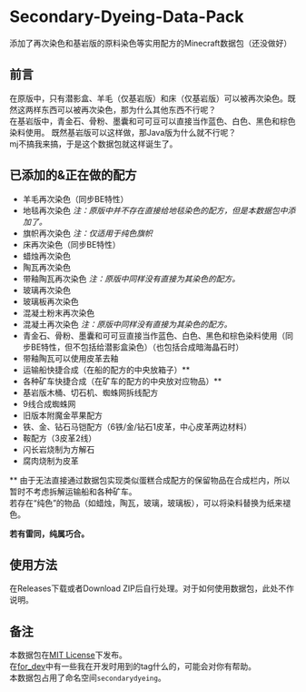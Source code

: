 # Secondary-Dyeing-Data-Pack

添加了再次染色和基岩版的原料染色等实用配方的Minecraft数据包（还没做好）

## 前言

在原版中，只有潜影盒、羊毛（仅基岩版）和床（仅基岩版）可以被再次染色。既然这两样东西可以被再次染色，那为什么其他东西不行呢？  
在基岩版中，青金石、骨粉、墨囊和可可豆可以直接当作蓝色、白色、黑色和棕色染料使用。 既然基岩版可以这样做，那Java版为什么就不行呢？  
mj不搞我来搞，于是这个数据包就这样诞生了。

## 已添加的&正在做的配方

- 羊毛再次染色（同步BE特性）
- 地毯再次染色  *注：原版中并不存在直接给地毯染色的配方，但是本数据包中添加了。*
- 旗帜再次染色  *注：仅适用于纯色旗帜*
- 床再次染色（同步BE特性）  
- 蜡烛再次染色
- 陶瓦再次染色
- 带釉陶瓦再次染色  *注：原版中同样没有直接为其染色的配方。*
- 玻璃再次染色
- 玻璃板再次染色
- 混凝土粉末再次染色
- 混凝土再次染色  *注：原版中同样没有直接为其染色的配方。*
- 青金石、骨粉、墨囊和可可豆直接当作蓝色、白色、黑色和棕色染料使用（同步BE特性，但不包括给潜影盒染色）（也包括合成暗海晶石时）
- 带釉陶瓦可以使用皮革去釉
- 运输船快捷合成（在船的配方的中央放箱子）**
- 各种矿车快捷合成（在矿车的配方的中央放对应物品）**
- 基岩版木桶、切石机、蜘蛛网拆线配方
- 9线合成蜘蛛网
- 旧版本附魔金苹果配方
- 铁、金、钻石马铠配方（6铁/金/钻石1皮革，中心皮革两边材料）
- 鞍配方（3皮革2线）
- 闪长岩烧制为方解石
- 腐肉烧制为皮革  

** 由于无法直接通过数据包实现类似蛋糕合成配方的保留物品在合成栏内，所以暂时不考虑拆解运输船和各种矿车。  
若存在“纯色”的物品（如蜡烛，陶瓦，玻璃，玻璃板），可以将染料替换为纸来褪色。  

**若有雷同，纯属巧合。**

## 使用方法

在Releases下载或者Download ZIP后自行处理。对于如何使用数据包，此处不作说明。  

## 备注

本数据包在[MIT License](https://mit-license.org/)下发布。  
在[for_dev](for_dev)中有一些我在开发时用到的tag什么的，可能会对你有帮助。  
本数据包占用了命名空间`secondarydyeing`。
